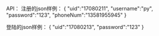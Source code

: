 API：
注册的json样例：
    {
    	"uid":"17080211",
    	"username":"py",
    	"password":"123",
    	"phoneNum":"13581955945"
    }

登陆的json样例：
    {
    	"uid":"17080213",
    	"password":"123"
    }